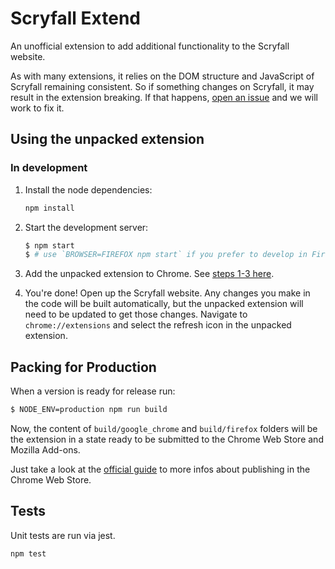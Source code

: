 # Scryfall Extend

An unofficial extension to add additional functionality to the Scryfall website.

As with many extensions, it relies on the DOM structure and JavaScript of Scryfall remaining consistent. So if something changes on Scryfall, it may result in the extension breaking. If that happens, [open an issue](https://github.com/crookedneighbor/scryfall-extend/issues) and we will work to fix it.

## Using the unpacked extension

### In development

1. Install the node dependencies:

    ```sh
    npm install
    ```

1. Start the development server:

    ```sh
    $ npm start
    $ # use `BROWSER=FIREFOX npm start` if you prefer to develop in Firefox
    ```

1. Add the unpacked extension to Chrome. See [steps 1-3 here](https://developer.chrome.com/extensions/getstarted#manifest).

1. You're done! Open up the Scryfall website. Any changes you make in the code will be built automatically, but the unpacked extension will need to be updated to get those changes. Navigate to `chrome://extensions` and select the refresh icon in the unpacked extension.

## Packing for Production

When a version is ready for release run:

```sh
$ NODE_ENV=production npm run build
```

Now, the content of `build/google_chrome` and `build/firefox` folders will be the extension in a state ready to be submitted to the Chrome Web Store and Mozilla Add-ons.

Just take a look at the [official guide](https://developer.chrome.com/webstore/publish) to more infos about publishing in the Chrome Web Store.

## Tests

Unit tests are run via jest.

```
npm test
```

